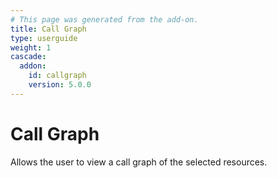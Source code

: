 ```yaml
---
# This page was generated from the add-on.
title: Call Graph
type: userguide
weight: 1
cascade:
  addon:
    id: callgraph
    version: 5.0.0
---
```


# Call Graph

Allows the user to view a call graph of the selected resources.
